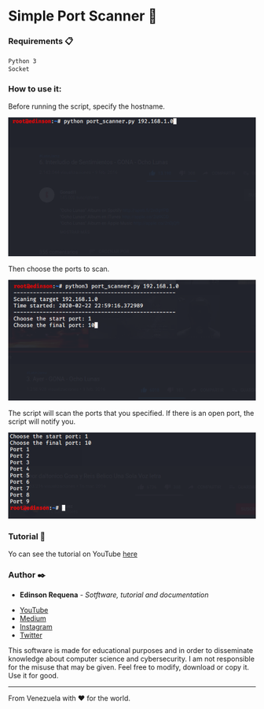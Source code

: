 # Simple Port Scanner 🚀

### Requirements 📋

```
Python 3
Socket
```

### How to use it:

Before running the script, specify the hostname.

![alt text](https://raw.githubusercontent.com/EdinsonRequena/simple-port-scanner/master/scanner1.png)

Then choose the ports to scan.

![alt text](https://raw.githubusercontent.com/EdinsonRequena/simple-port-scanner/master/scanner2.png)

The script will scan the ports that you specified. If there is an open port, the script will notify you.

![alt text](https://raw.githubusercontent.com/EdinsonRequena/simple-port-scanner/master/scanner3.png)

### Tutorial 📖

Yo can see the tutorial on YouTube [here](https://www.youtube.com/channel/UCFXAiceHPFzk81Ooc25_QTg/featured)

### Author ✒️

* **Edinson Requena** - *Sotftware, tutorial and documentation* 
- [YouTube](https://www.youtube.com/channel/UCFXAiceHPFzk81Ooc25_QTg/featured)
- [Medium](https://medium.com/@edinsonrequena)
- [Instagram](https://instagram.com/edinsonrequena)
- [Twitter](https://twitter.com/requenaea)


This software is made for educational purposes and in order to disseminate knowledge about computer science and cybersecurity. I am not responsible for the misuse that may be given. Feel free to modify, download or copy it. 
Use it for good.

---
From Venezuela with ❤️ for the world.
